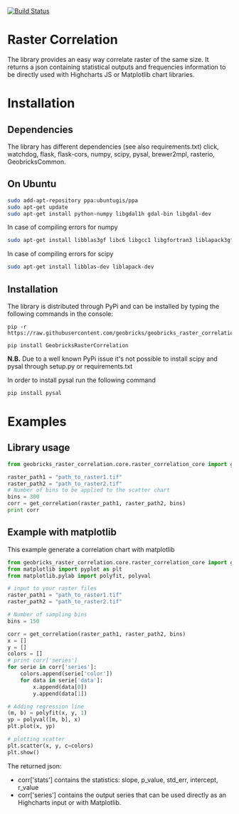 [![Build Status](https://travis-ci.org/geobricks/geobricks_gis_vector.svg?branch=master)](https://travis-ci.org/geobricks/geobricks_gis_vector)

Raster Correlation
====================

The library provides an easy way correlate raster of the same size. It returns a json containing statistical outputs and frequencies information to be directly used with Highcharts JS or Matplotlib chart libraries.

# Installation

## Dependencies

The library has different dependencies (see also requirements.txt) click, watchdog, flask, flask-cors, numpy, scipy, pysal, brewer2mpl, rasterio, GeobricksCommon.

## On Ubuntu

```bash
sudo add-apt-repository ppa:ubuntugis/ppa
sudo apt-get update
sudo apt-get install python-numpy libgdal1h gdal-bin libgdal-dev
```

In case of compiling errors for numpy
```bash
sudo apt-get install libblas3gf libc6 libgcc1 libgfortran3 liblapack3gf libstdc++6 build-essential gfortran python-all-dev libatlas-base-dev python-dev
```

In case of compiling errors for scipy
```bash
sudo apt-get install libblas-dev liblapack-dev
```

## Installation

The library is distributed through PyPi and can be installed by typing the following commands in the console:
```
pip -r https://raw.githubusercontent.com/geobricks/geobricks_raster_correlation/master/requirements.txt

pip install GeobricksRasterCorrelation
```

**N.B.** Due to a well known PyPi issue it's not possible to install scipy and pysal through setup.py or requirements.txt 

In order to install pysal run the following command
```bash
pip install pysal
```


# Examples

## Library usage

```python
from geobricks_raster_correlation.core.raster_correlation_core import get_correlation

raster_path1 = "path_to_raster1.tif"
raster_path2 = "path_to_raster2.tif"
# Number of bins to be applied to the scatter chart
bins = 300
corr = get_correlation(raster_path1, raster_path2, bins)
print corr
```

## Example with matplotlib

This example generate a correlation chart with matplotlib

```python
from geobricks_raster_correlation.core.raster_correlation_core import get_correlation
from matplotlib import pyplot as plt
from matplotlib.pylab import polyfit, polyval

# input to your raster files
raster_path1 = "path_to_raster1.tif"
raster_path2 = "path_to_raster2.tif"

# Number of sampling bins
bins = 150

corr = get_correlation(raster_path1, raster_path2, bins)
x = []
y = []
colors = []
# print corr['series']
for serie in corr['series']:
    colors.append(serie['color'])
    for data in serie['data']:
        x.append(data[0])
        y.append(data[1])

# Adding regression line
(m, b) = polyfit(x, y, 1)
yp = polyval([m, b], x)
plt.plot(x, yp)

# plotting scatter
plt.scatter(x, y, c=colors)
plt.show()
```

The returned json:
 
 * corr['stats']  contains the statistics: slope, p_value, std_err, intercept, r_value
 * corr['series'] contains the output series that can be used directly as an Highcharts input or with Matplotlib.
